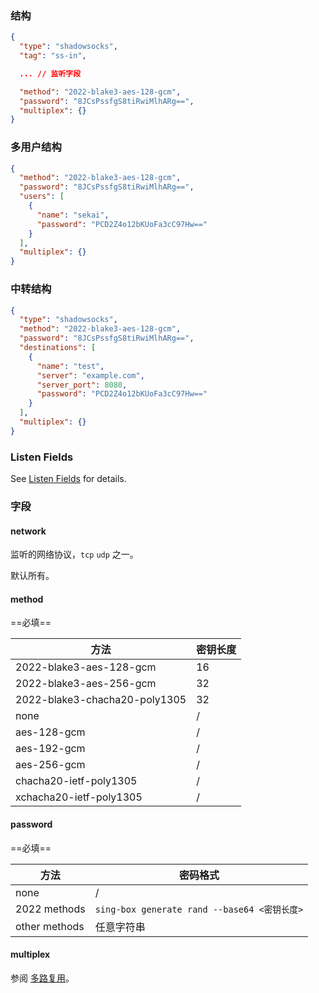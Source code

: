 ### 结构

```json
{
  "type": "shadowsocks",
  "tag": "ss-in",

  ... // 监听字段

  "method": "2022-blake3-aes-128-gcm",
  "password": "8JCsPssfgS8tiRwiMlhARg==",
  "multiplex": {}
}
```

### 多用户结构

```json
{
  "method": "2022-blake3-aes-128-gcm",
  "password": "8JCsPssfgS8tiRwiMlhARg==",
  "users": [
    {
      "name": "sekai",
      "password": "PCD2Z4o12bKUoFa3cC97Hw=="
    }
  ],
  "multiplex": {}
}
```

### 中转结构

```json
{
  "type": "shadowsocks",
  "method": "2022-blake3-aes-128-gcm",
  "password": "8JCsPssfgS8tiRwiMlhARg==",
  "destinations": [
    {
      "name": "test",
      "server": "example.com",
      "server_port": 8080,
      "password": "PCD2Z4o12bKUoFa3cC97Hw=="
    }
  ],
  "multiplex": {}
}
```

### Listen Fields

See [Listen Fields](/configuration/shared/listen/) for details.

### 字段

#### network

监听的网络协议，`tcp` `udp` 之一。

默认所有。

#### method

==必填==

| 方法                            | 密钥长度 |
|-------------------------------|------|
| 2022-blake3-aes-128-gcm       | 16   |
| 2022-blake3-aes-256-gcm       | 32   |
| 2022-blake3-chacha20-poly1305 | 32   |
| none                          | /    |
| aes-128-gcm                   | /    |
| aes-192-gcm                   | /    |
| aes-256-gcm                   | /    |
| chacha20-ietf-poly1305        | /    |
| xchacha20-ietf-poly1305       | /    |

#### password

==必填==

| 方法            | 密码格式                                     |
|---------------|------------------------------------------|
| none          | /                                        |
| 2022 methods  | `sing-box generate rand --base64 <密钥长度>` |
| other methods | 任意字符串                                    |

#### multiplex

参阅 [多路复用](/zh/configuration/shared/multiplex#inbound)。
